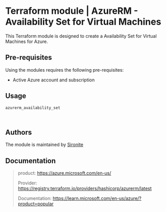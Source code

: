 # Terraform module | AzureRM - Availability Set for Virtual Machines

This Terraform module is designed to create a Availability Set for Virtual Machines for Azure.

## Pre-requisites

Using the modules requires the following pre-requisites:
 * Active Azure account and subscription 

## Usage

`azurerm_availability_set`

```hcl


```

## Authors

The module is maintained by [Sironite](https://github.com/sironite)

## Documentation

> product: https://azure.microsoft.com/en-us/
> 
> Provider: https://registry.terraform.io/providers/hashicorp/azurerm/latest
> 
> Documentation: https://learn.microsoft.com/en-us/azure/?product=popular
